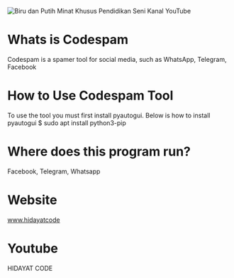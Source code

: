 ![Biru dan Putih Minat Khusus Pendidikan Seni Kanal YouTube](https://user-images.githubusercontent.com/48172784/125611759-fd63114b-6c72-45c4-a79d-d00d52ff73ab.png)
# Whats is Codespam
Codespam is a spamer tool for social media, such as WhatsApp, Telegram, Facebook
# How to Use Codespam Tool
To use the tool you must first install pyautogui. Below is how to install pyautogui $ sudo apt install python3-pip
# Where does this program run?
Facebook, Telegram, Whatsapp


# Website
www.hidayatcode

# Youtube 
HIDAYAT CODE
